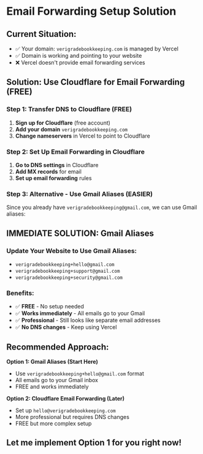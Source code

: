 # Email Forwarding Setup Solution

## Current Situation:
- ✅ Your domain: `verigradebookkeeping.com` is managed by Vercel
- ✅ Domain is working and pointing to your website
- ❌ Vercel doesn't provide email forwarding services

## Solution: Use Cloudflare for Email Forwarding (FREE)

### Step 1: Transfer DNS to Cloudflare (FREE)
1. **Sign up for Cloudflare** (free account)
2. **Add your domain** `verigradebookkeeping.com`
3. **Change nameservers** in Vercel to point to Cloudflare

### Step 2: Set Up Email Forwarding in Cloudflare
1. **Go to DNS settings** in Cloudflare
2. **Add MX records** for email
3. **Set up email forwarding** rules

### Step 3: Alternative - Use Gmail Aliases (EASIER)
Since you already have `verigradebookkeeping@gmail.com`, we can use Gmail aliases:

## IMMEDIATE SOLUTION: Gmail Aliases

### Update Your Website to Use Gmail Aliases:
- `verigradebookkeeping+hello@gmail.com`
- `verigradebookkeeping+support@gmail.com`
- `verigradebookkeeping+security@gmail.com`

### Benefits:
- ✅ **FREE** - No setup needed
- ✅ **Works immediately** - All emails go to your Gmail
- ✅ **Professional** - Still looks like separate email addresses
- ✅ **No DNS changes** - Keep using Vercel

## Recommended Approach:

**Option 1: Gmail Aliases (Start Here)**
- Use `verigradebookkeeping+hello@gmail.com` format
- All emails go to your Gmail inbox
- FREE and works immediately

**Option 2: Cloudflare Email Forwarding (Later)**
- Set up `hello@verigradebookkeeping.com`
- More professional but requires DNS changes
- FREE but more complex setup

## Let me implement Option 1 for you right now!

